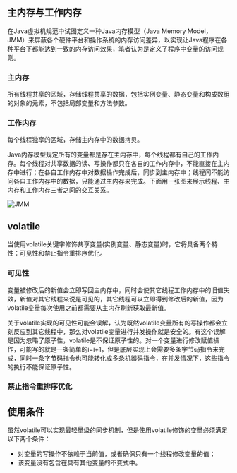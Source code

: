 
## 主内存与工作内存
在Java虚拟机规范中试图定义一种Java内存模型（Java Memory Model，JMM）来屏蔽各个硬件平台和操作系统的内存访问差异，以实现让Java程序在各种平台下都能达到一致的内存访问效果，笔者认为是定义了程序中变量的访问规则。

### 主内存
所有线程共享的区域，存储线程共享的数据，包括实例变量、静态变量和构成数组的对象的元素，不包括局部变量和方法参数。

### 工作内存
每个线程独享的区域，存储主内存中的数据拷贝。

Java内存模型规定所有的变量都是存在主内存中，每个线程都有自己的工作内存。每个线程对共享数据的读、写操作都只在各自的工作内存中，不能直接在主内存中进行；在各自工作内存中对数据操作完成后，同步到主内存中；线程间不能访问各自工作内存中的数据，只能通过主内存来完成。下面用一张图来展示线程、主内存和工作内存三者之间的交互关系。

![JMM](https://github.com/wind7rui/HighConcurrency/blob/master/JMM.png)

## volatile
当使用volatile关键字修饰共享变量(实例变量、静态变量)时，它将具备两个特性：可见性和禁止指令重排序优化。

### 可见性
变量被修改后的新值会立即写回主内存中，同时会使其它线程工作内存中的旧值失效，新值对其它线程来说是可见的，其它线程可以立即得到修改后的新值，因为volatile变量每次使用之前都需要从主内存刷新获取最新值。

关于volatile实现的可见性可能会误解，认为既然volatile变量所有的写操作都会立刻反应到其它线程中，那么对volatile变量进行并发操作就是安全的。有这个误解是因为忽略了原子性，volatile是不保证原子性的。对一个变量进行修改赋值操作，可能写的就是一条简单的i=i+1，但是底层实现上会需要多条字节码指令来完成，同时一条字节码指令也可能转化成多条机器码指令，在并发情况下，这些指令的执行不能保证原子性。

### 禁止指令重排序优化



## 使用条件
虽然volatile可以实现最轻量级的同步机制，但是使用volatile修饰的变量必须满足以下两个条件：

- 对变量的写操作不依赖于当前值，或者确保只有一个线程修改变量的值；
- 该变量没有包含在具有其他变量的不变式中。
